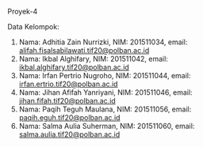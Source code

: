 Proyek-4 <B2-UnifyTech/>

Data Kelompok:

1. Nama: Adhitia Zain Nurrizki, NIM: 201511034, email: alifah.fisalsabilawati.tif20@polban.ac.id
2. Nama: Ikbal Alghifary, NIM: 201511042, email: ikbal.alghifary.tif20@polban.ac.id
3. Nama: Irfan Pertrio Nugroho, NIM: 201511044, email: irfan.ertrio.tif20@polban.ac.id
4. Nama: Jihan Afifah Yanriyani, NIM: 201511046, email: jihan.fifah.tif20@polban.ac.id
5. Nama: Paqih Teguh Maulana, NIM: 201511056, email: paqih.eguh.tif20@polban.ac.id
6. Nama: Salma Aulia Suherman, NIM: 201511060, email: salma.aulia.tif20@polban.ac.id






